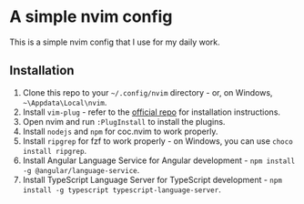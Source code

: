 # A simple nvim config

This is a simple nvim config that I use for my daily work.

## Installation

1. Clone this repo to your `~/.config/nvim` directory - or, on Windows, `~\Appdata\Local\nvim`.
2. Install `vim-plug` - refer to the [official repo](https://github.com/junegunn/vim-plug) for installation instructions.
3. Open nvim and run `:PlugInstall` to install the plugins.
4. Install `nodejs` and `npm` for coc.nvim to work properly.
5. Install `ripgrep` for fzf to work properly - on Windows, you can use `choco install ripgrep`.
6. Install Angular Language Service for Angular development - `npm install -g @angular/language-service`.
7. Install TypeScript Language Server for TypeScript development - `npm install -g typescript typescript-language-server`.

